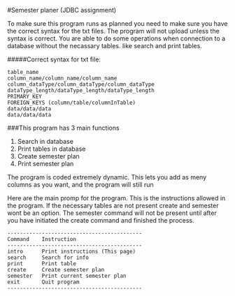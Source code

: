 #Semester planer (JDBC assignment)

To make sure this program runs as planned you need to make sure you have the correct syntax for the txt files. The program will not upload unless the syntax is correct. 
You are able to do some operations when connection to a database without the necassary tables. like search and print tables. 

#####Correct syntax for txt file:

    table_name
    column_name/column_name/column_name
    column_dataType/column_dataType/column_dataType
    dataType_length/dataType_length/dataType_length
    PRIMARY_KEY
    FOREIGN_KEYS (column/table/columnInTable)
    data/data/data
    data/data/data
    
###This program has 3 main functions 
1. Search in database
2. Print tables in database
3. Create semester plan
4. Print semester plan

The program is coded extremely dynamic. This lets you add as meny columns as you want, and the program will still run 
 
Here are the main promp for the program. This is the instructions allowed in the program. 
If the necessary tables are not present create and semester wont be an option. The semester command will not be present until after you have initiated the create command and finished the process. 
 
    -------------------------------------------
    Command    Instruction              
    -------------------------------------------
    intro      Print instructions (This page)
    search     Search for info          
    print      Print table              
    create     Create semester plan     
    semester   Print current semester plan
    exit       Quit program             
    -------------------------------------------